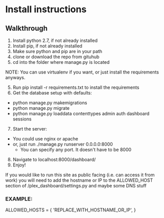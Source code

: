 # Install instructions

## Walkthrough

1. Install python 2.7, if not already installed
2. Install pip, if not already installed
3. Make sure python and pip are in your path
3. clone or download the repo from gituhub
4. cd into the folder where manage.py is located

NOTE: You can use virtualenv if you want, or just install the requirements anyways.

5. Run pip install -r requirements.txt to install the requirements
6. Get the database setup with defaults:
  - python manage.py makemigrations
  - python manage.py migrate
  - python manage.py loaddata contenttypes admin auth dashboard sessions

7. Start the server:
  - You could use nginx or apache
  - or, just run ./manage.py runserver 0.0.0.0:8000
      * You can specify any port. It doesn't have to be 8000
8. Navigate to localhost:8000/dashboard/
9. Enjoy!


If you would like to run this site as public facing (i.e. can access it from work)
you will need to add the hostname or IP to the ALLOWED_HOST section of 
/plex_dashboard/settings.py and maybe some DNS stuff

### EXAMPLE:

ALLOWED_HOSTS = {
  'REPLACE_WITH_HOSTNAME_OR_IP',
}